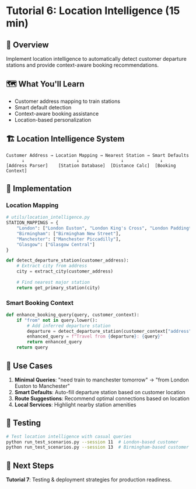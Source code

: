 # Tutorial 6: Location Intelligence (15 min)

## 🎯 Overview
Implement location intelligence to automatically detect customer departure stations and provide context-aware booking recommendations.

## 🗺️ What You'll Learn
- Customer address mapping to train stations
- Smart default detection
- Context-aware booking assistance
- Location-based personalization

## 🏗️ Location Intelligence System

```
Customer Address → Location Mapping → Nearest Station → Smart Defaults
      ↓                    ↓                ↓              ↓
[Address Parser]    [Station Database]  [Distance Calc]  [Booking Context]
```

## 🔧 Implementation

### Location Mapping
```python
# utils/location_intelligence.py
STATION_MAPPINGS = {
    "London": ["London Euston", "London King's Cross", "London Paddington"],
    "Birmingham": ["Birmingham New Street"],
    "Manchester": ["Manchester Piccadilly"],
    "Glasgow": ["Glasgow Central"]
}

def detect_departure_station(customer_address):
    # Extract city from address
    city = extract_city(customer_address)
    
    # Find nearest major station
    return get_primary_station(city)
```

### Smart Booking Context
```python
def enhance_booking_query(query, customer_context):
    if "from" not in query.lower():
        # Add inferred departure station
        departure = detect_departure_station(customer_context["address"])
        enhanced_query = f"Travel from {departure}: {query}"
        return enhanced_query
    return query
```

## 🎯 Use Cases

1. **Minimal Queries**: "need train to manchester tomorrow" → "from London Euston to Manchester"
2. **Smart Defaults**: Auto-fill departure station based on customer location
3. **Route Suggestions**: Recommend optimal connections based on location
4. **Local Services**: Highlight nearby station amenities

## 🧪 Testing

```bash
# Test location intelligence with casual queries
python run_test_scenarios.py --session 11  # London-based customer
python run_test_scenarios.py --session 13  # Birmingham-based customer
```

## 🚀 Next Steps
**Tutorial 7**: Testing & deployment strategies for production readiness.